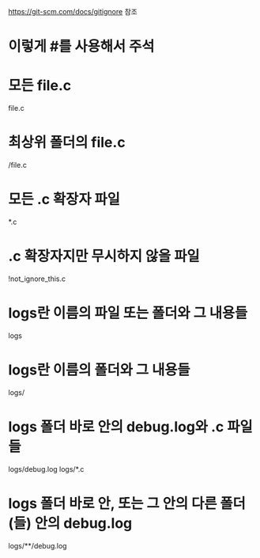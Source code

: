 https://git-scm.com/docs/gitignore 참조

# 이렇게 #를 사용해서 주석

# 모든 file.c

file.c

# 최상위 폴더의 file.c

/file.c

# 모든 .c 확장자 파일

\*.c

# .c 확장자지만 무시하지 않을 파일

!not_ignore_this.c

# logs란 이름의 파일 또는 폴더와 그 내용들

logs

# logs란 이름의 폴더와 그 내용들

logs/

# logs 폴더 바로 안의 debug.log와 .c 파일들

logs/debug.log
logs/\*.c

# logs 폴더 바로 안, 또는 그 안의 다른 폴더(들) 안의 debug.log

logs/\*\*/debug.log
